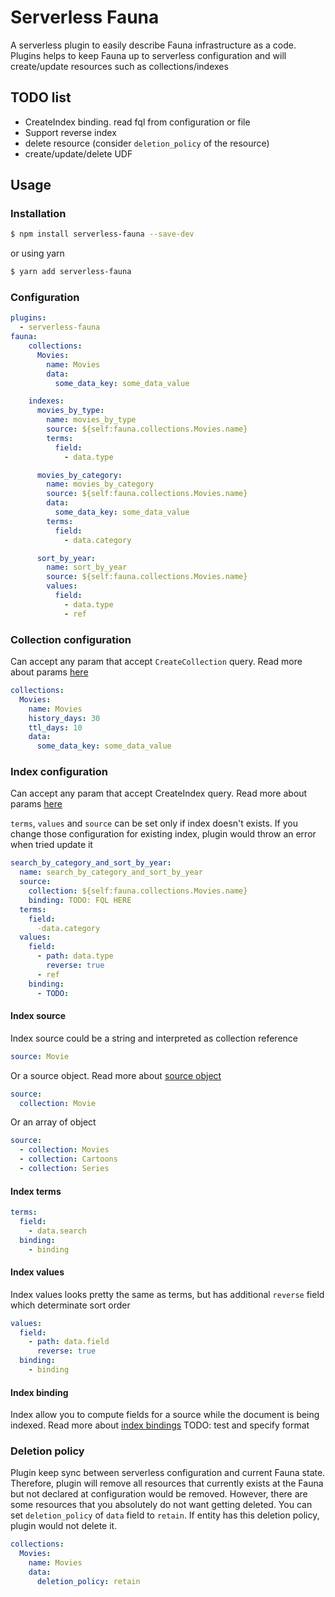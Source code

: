 # Serverless Fauna

A serverless plugin to easily describe Fauna infrastructure as a code. Plugins helps to keep Fauna up to serverless configuration and will create/update resources such as collections/indexes

## TODO list
- CreateIndex binding. read fql from configuration or file
- Support reverse index
- delete resource (consider `deletion_policy` of the resource)
- create/update/delete UDF

## Usage

### Installation

```bash
$ npm install serverless-fauna --save-dev
```
or using yarn
```bash
$ yarn add serverless-fauna
```

### Configuration

```yaml
plugins:
  - serverless-fauna
fauna:
    collections:
      Movies: 
        name: Movies
        data:
          some_data_key: some_data_value

    indexes:
      movies_by_type:
        name: movies_by_type
        source: ${self:fauna.collections.Movies.name}
        terms:
          field: 
            - data.type

      movies_by_category:
        name: movies_by_category
        source: ${self:fauna.collections.Movies.name}
        data:
          some_data_key: some_data_value
        terms:
          field: 
            - data.category

      sort_by_year:
        name: sort_by_year
        source: ${self:fauna.collections.Movies.name}
        values:
          field:
            - data.type
            - ref
```
### Collection configuration
Can accept any param that accept `CreateCollection` query.
Read more about params [here](https://docs.fauna.com/fauna/current/api/fql/functions/createcollection?lang=javascript#param_object)

```yaml
collections:
  Movies: 
    name: Movies
    history_days: 30
    ttl_days: 10
    data:
      some_data_key: some_data_value
```

### Index configuration
Can accept any param that accept CreateIndex query.
Read more about params [here](https://docs.fauna.com/fauna/current/api/fql/functions/createindex?lang=javascript#param_object)

`terms`, `values` and `source` can be set only if index doesn't exists. If you change those configuration for existing index, plugin would throw an error when tried update it

```yaml
search_by_category_and_sort_by_year:
  name: search_by_category_and_sort_by_year
  source: 
    collection: ${self:fauna.collections.Movies.name}
    binding: TODO: FQL HERE
  terms:
    field:
      -data.category
  values:
    field:
      - path: data.type
        reverse: true
      - ref
    binding:
      - TODO:
```

#### Index source
Index source could be a string and interpreted as collection reference

```yaml
source: Movie
```

Or a source object. Read more about [source object](https://docs.fauna.com/fauna/current/api/fql/indexes?lang=javascript#source)

```yaml
source:
  collection: Movie
```

Or an array of object

```yaml
source:
  - collection: Movies
  - collection: Cartoons
  - collection: Series
```

#### Index terms

```yaml
terms:
  field:
    - data.search
  binding:
    - binding
```

#### Index values
Index values looks pretty the same as terms, but has additional `reverse` field which determinate sort order

```yaml
values:
  field:
    - path: data.field
      reverse: true
  binding:
    - binding
```

#### Index binding
Index allow you to compute fields for a source while the document is being indexed.
Read more about [index bindings](https://docs.fauna.com/fauna/current/tutorials/indexes/bindings)
TODO: test and specify format



### Deletion policy
Plugin keep sync between serverless configuration and current Fauna state. Therefore, plugin will remove all resources that currently exists at the Fauna but not declared at configuration would be removed. However, there are some resources that you absolutely do not want getting deleted.
You can set `deletion_policy` of `data` field to `retain`. If entity has this deletion policy, plugin would not delete it.

```yaml
collections:
  Movies: 
    name: Movies
    data: 
      deletion_policy: retain
```

